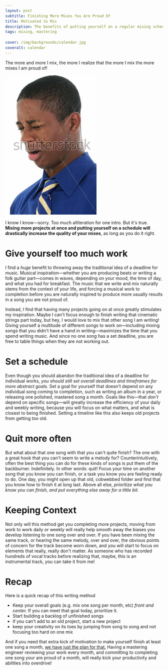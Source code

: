 ```yaml
---
layout: post
subtitle: Finishing More Mixes You Are Proud Of
title: Motivated to Mix
description: The benefits of putting yourself on a regular mixing schedule. 
tags: mixing, mastering

cover: /img/backgrounds/calendar.jpg
coveralt: calendar
---
```


The more and more I mix, the more I realize that the more I mix the more mixes I am proud of!

<img src="/img/blog-pics/cringe.jpg" alt="cringe">

I know I know—sorry. Too much alliteration for one intro. But it's true. **Mixing more projects at once and putting yourself on a schedule will drastically increase the quality of your mixes**, as long as you do it right.

# Give yourself too much work

I find a *huge* benefit to throwing away the traditional idea of a deadline for music. Musical inspiration—whether you are producing beats or writing a folk guitar part—comes in waves, depending on your mood, the time of day, and what you had for breakfast. The music that we write and mix naturally stems from the context of your life, and forcing a musical work to completion before you are naturally inspired to produce more usually results in a song you are not proud of.

Instead, I find that having many projects going on at once greatly stimulates my inspiration. Maybe I can't focus enough to finish writing that cinematic strings part today, but hey, I would love to mix that other song I am writing! Giving yourself a multitude of different songs to work on—including mixing songs that you didn't have a hand in writing—maximizes the time that you spend writing music. And since no one song has a set deadline, you are free to table things when they are not working out.

# Set a schedule

Even though you should abandon the traditional idea of a deadline for individual works, *you should still set overall deadlines and timeframes for more abstract goals.* Set a goal for yourself that doesn't depend on any individual song coming to completion, such as writing an album in a year, or releasing one polished, mastered song a month. Goals like this—that *don't* depend on specific songs—will greatly increase the efficiency of your daily and weekly writing, because you will focus on what matters, and what is closest to being finished. Setting a timeline like this also keeps old projects from getting *too* old. 

# Quit more often

But what about that one song with that you can't quite finish? The one with a great hook that you can't seem to write a melody for? Counterintuitively, often the best thing you can do for these kinds of songs is put them of the backburner. Indefinitely. In other words: quit! Focus your time on another song that you know you can finish, or a task you know you are feeling ready to do. One day, you might open up that old, cobwebbed folder and find that you know how to finish it at long last. Above all else, *prioritize what you know you can finish, and put everything else away for a little bit.*


# Keeping Context

Not only will this method get you completing more projects, moving from work to work daily or weekly will really help smooth away the biases you develop listening to one song over and over. If you have been mixing the same track, or hearing the same melody, over and over, the obvious points of concern for the track become worn down, and you will start to focus on elements that really, really don't matter. As someone who has recorded hundreds of vocal tracks before realizing that, maybe, this is an instrumental track, you can take it from me!

# Recap

Here is a quick recap of this writing method

* Keep your overall goals (e.g. mix one song per month, etc) *front and center.* If you can meet that goal today, prioritize it.
* Start building a backlog of unfinished songs
* if you can't add to an old project, start a new project
* keep your creativity on its toes by jumping from song to song and not focusing too hard on one mix

And if you need that extra kick of motivation to make yourself finish at least one song a month, [we have just the plan for that.](/#mastering) Having a mastering engineer reviewing your work every month, and committing to completing one song your are proud of a month, will really kick your productivity and abilities into overdrive!